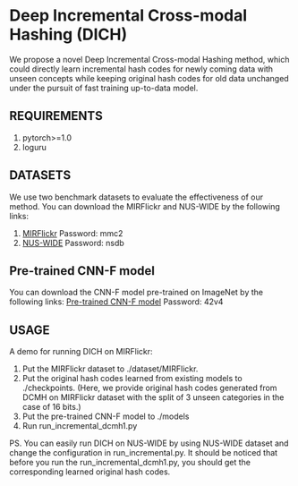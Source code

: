 # Deep Incremental Cross-modal Hashing (DICH)
We propose a novel Deep Incremental Cross-modal Hashing method, which could directly learn incremental hash codes for newly coming data with unseen concepts while keeping original hash codes for old data unchanged under the pursuit of fast training up-to-data model.

## REQUIREMENTS
1. pytorch>=1.0
2. loguru

## DATASETS
We use two benchmark datasets to evaluate the effectiveness of our method. You can download the MIRFlickr and NUS-WIDE by the following links:
1. [MIRFlickr](https://pan.baidu.com/s/1WHBWnB2fYuvQM5Oh9SETzA) Password: mmc2
2. [NUS-WIDE](https://pan.baidu.com/s/1Q06mT-hi6K_yMEyTz94TSg) Password: nsdb

## Pre-trained CNN-F model
You can download the CNN-F model pre-trained on ImageNet by the following links:
[Pre-trained CNN-F model](https://pan.baidu.com/s/1q79n5mPqEnVazTTSfxQ20g) Password: 42v4

## USAGE
A demo for running DICH on MIRFlickr:
1. Put the MIRFlickr dataset to ./dataset/MIRFlickr.
2. Put the original hash codes learned from existing models to ./checkpoints. (Here, we provide original hash codes generated from DCMH on MIRFlickr dataset with the split of 3 unseen categories in the case of 16 bits.)
3. Put the pre-trained CNN-F model to ./models
4. Run run_incremental_dcmh1.py

PS. You can easily run DICH on NUS-WIDE by using NUS-WIDE dataset and change the configuration in run_incremental.py. It should be noticed that before you run the run_incremental_dcmh1.py, you should get the corresponding learned original hash codes.



